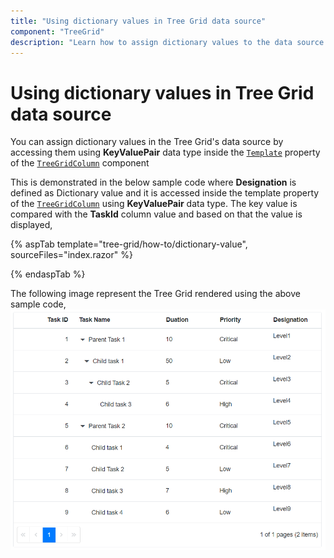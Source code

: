 ```yaml
---
title: "Using dictionary values in Tree Grid data source"
component: "TreeGrid"
description: "Learn how to assign dictionary values to the data source of the Blazor Tree Grid component"
---
```


# Using dictionary values in Tree Grid data source

You can assign dictionary values in the Tree Grid's data source by accessing them using **KeyValuePair** data type inside the [`Template`](https://help.syncfusion.com/cr/blazor/Syncfusion.Blazor.TreeGrid.TreeGridColumn.html#Syncfusion_Blazor_TreeGrid_TreeGridColumn_Template) property of the [`TreeGridColumn`](https://help.syncfusion.com/cr/blazor/Syncfusion.Blazor.TreeGrid.TreeGridColumns.html) component

This is demonstrated in the below sample code where **Designation** is defined as Dictionary value and it is accessed inside the template property of the [`TreeGridColumn`](https://help.syncfusion.com/cr/blazor/Syncfusion.Blazor.TreeGrid.TreeGridColumns.html) using **KeyValuePair** data type. The key value is compared with the **TaskId** column value and based on that the value is displayed,

{% aspTab template="tree-grid/how-to/dictionary-value", sourceFiles="index.razor" %}

{% endaspTab %}

The following image represent the Tree Grid rendered using the above sample code,
![`Dictionary Values`](../images/dictionary-values-treegrid.png)